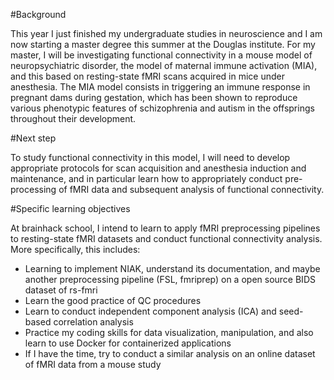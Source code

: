 #Background

This year I just finished my undergraduate studies in neuroscience and I am now starting a master degree this summer at the Douglas institute. For my master, I will be investigating functional connectivity in a mouse model of neuropsychiatric disorder, the model of maternal immune activation (MIA), and this based on resting-state fMRI scans acquired in mice under anesthesia. The MIA model consists in triggering an immune response in pregnant dams during gestation, which has been shown to reproduce various phenotypic features of schizophrenia and autism in the offsprings throughout their development.

#Next step

 To study functional connectivity in this model, I will need to develop appropriate protocols for scan acquisition and anesthesia induction and maintenance, and in particular learn how to appropriately conduct pre-processing of fMRI data and subsequent analysis of functional connectivity.

#Specific learning objectives

At brainhack school, I intend to learn to apply fMRI preprocessing pipelines to resting-state fMRI datasets and conduct functional connectivity analysis. More specifically, this includes:
* Learning to implement NIAK, understand its documentation, and maybe another preprocessing pipeline (FSL, fmriprep) on a open source BIDS dataset of rs-fmri
* Learn the good practice of QC procedures
* Learn to conduct independent component analysis (ICA) and seed-based correlation analysis
* Practice my coding skills for data visualization, manipulation, and also learn to use Docker for containerized applications
* If I have the time, try to conduct a similar analysis on an online dataset of fMRI data from a mouse study
